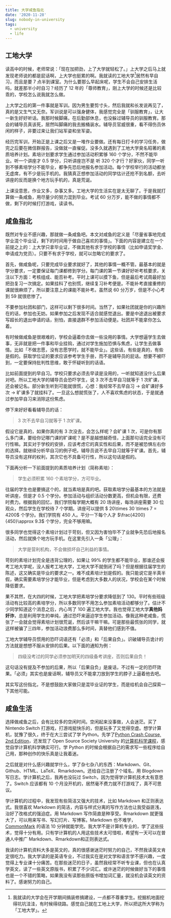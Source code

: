 ```yaml
---
title: 大学咸鱼指北
date: '2020-11-28'
slug: nobody-in-university
tags:
  - university
  - life
---
```


## 工地大学

读高中的时候，老师常说：「现在加把劲，上了大学就轻松了。」上大学之后马上就发现老师说的都是屁话啊，上大学也挺累的啊。我就读的工地大学[^工地大学]居然有早自习，而且是要 7 点半到课室。为什么要那么早起床呢，学生不会自己安排生活吗，就差那半小时自习？经历了 12 年的「尊师教育」，刚上大学的时候还是比较乖的，学校怎么说我就怎么做。

[^工地大学]: 我就读的大学会在开学期间搞装修搞建设，一点都不尊重学生。挖掘机地面挖得坑坑洼洼，有时候得绕路。感觉自己就在工地上大学，所以把这所大学称为「工地大学」。

上大学之后的第一件事就是军训。因为男生要剪寸头，然后我就和长发说再见了，真的是又生气又无奈。军训说是可以强身健体，我感觉完全是「驯服教育」，让大一新生好好听话。我那时候脚痛，在后勤部休息，也没躲过辅导员的驯服教育。那会的辅导员真该死，居然叫脚痛的我去搬桶装水。辅导员官威很重，看不得伤员休闲的样子，非要过来让我们站军姿和坐军姿。

经历完军训，开始正是上课之后又是一堆作业要做。还有每日打卡的学习任务，做完之后要在微信群报告，没做就一直催促。没多久就遇到了工地大学臭名昭著的素质培养计划。素培计划要求学生通过参加活动积累够 160 个学分，不然不能毕业。听一个讲座才 0.5 学分，只听讲座岂不是 听 320 个才行？好家伙，同学一听到不够素培学分不能毕业，都争先恐后地报名参加活动。每个学校举行的活动都坐无虚席，有不少是玩手机的。我猜真正想参加活动的同学估计还抢不到名额，去听讲座的反而是换个地方玩手机的，真是荒诞。

上课没意思，作业又多，杂事又多。工地大学的生活实在是太无聊了。于是我就打算做一条咸鱼，用尽量少的努力混到毕业。考试 60 分万岁，能不做的事情都不做，剩下的时候打打游戏，读读书。

## 咸鱼指北

既然对专业不感兴趣，那就做一条咸鱼吧。本文对咸鱼的定义是「尽量省事地完成学业混个毕业证，剩下的时间用于做自己喜欢的事情」。下面的内容是建立在一个前提之上的：上大学只拿毕业证，不做其他有求于学校的事情（比如申请奖学金、申请成为党员）。只要不有求于学校，就可以忽略它的要求了。

首先，做咸鱼呢，只要完成毕业要求就好了，其他的事情一概不管。最基本的就是学分要求，一定要保证每门课都修到学分。每门课的第一节课好好听考核要求，关注以下方面：考核组成、能否补考。平时上课可以摸下鱼，但是最后考试周最好加把劲复习一次搞定。如果挂科了也别慌，继续复习补考便是。不能补考直接重修的课就很麻烦了，所以要注意上的课能不能补考。虽然说 60 分万岁，但是不小心考到 59 就很悲惨了。

不要参加社团和部门，这样可以剩下很多时间。当然了，如果社团就是你的兴趣所在的话，参加也无妨。如果参加之后发现不适合就感觉退出。要是中途退出被要求写超长的退出申请的话，别怕，直接退群不参加活动便是。社团并不能拿你怎么着。

有时候做咸鱼是很艰难的，学校会逼着你去做一些没用的事情。大学想逼学生去做事，无非就是把一件事和毕业挂钩，通过对学生施加恐惧与焦虑，让学生去做事情。比如「不做志愿，没有志愿学时，就不能毕业」。这些话，有些是真的，有些是假的。获取学位证的要求应该参考学生手册，而不是辅导员的屁话。想要不被吓到，一定要保持批判性思维，敢于怀疑听到的话语。

比如前面提到的早自习。学校只要求必须去早读是没用的，一听就知道没什么后果对吧。所以工地大学的辅导员会恐吓学生，说 3 次不去早自习就等于 1 次旷课，还会被记名。部分新生听到可能就很慌，心想：我经常不去早自习 -> 会旷课好多次 -> 旷课多了就挂科了。一旦这么想就慌张了，人不喜欢焦虑的状态，于是就通过参加早自习来消除这份焦虑。

停下来好好看看辅导员的话：

> 3 次不去早自习就等于 1 次旷课。

假设它是真的，如果你真的有 3 次没去，会怎么样呢？会旷课 1 次，可是你有那么多门课，要给你记哪门课的旷课呢？是不是越想越奇怪，上面那句话完全没有可行性嘛。其实对于学校的安排，应该考虑它的真实性和后果，而不是被恐惧左右你的选择。就继续分析早自习的例子吧，辅导员说不去早自习就等于旷课。首先，辅导员没有这样的权利，其次它也不具备可行性，所以这句话是假的。

下面再分析一下前面提到的素质培养计划（简称素培）：

> 学生必须积累 160 个素培学分，方可毕业。

往届的学生也是要搞这个的，就当素培是真的吧。获取素培学分最基本的方法就是听讲座，但是才 0.5 个学分。参加活动与组织活动分数更高，但机会有限，还费时费力。根据我的回忆，我们学院每学期大概有 20 场讲座，每场讲座需要 30 位观众，然后学生在学校待 7 个学期。讲座可以提供 $ 20\times 30 \times 7 = 4200$ 个学分。我们学院有 450 人。平分一下每个人才 $\frac{4200}{450}\approx 9.3$ 个学分，完全不够用嘛。

很多同学也觉得这个素培计划过于苛刻，但又因为害怕毕不了业就争先恐后地报名活动，然后就换个地方玩手机。在这里先引入一条「公理」：

> 大学是营利机构，不会做损坏自己利益的事情。

苛刻的素培计划完全是违背公理的，如果让 99% 的学生都不能毕业，那谁还会报考工地大学呢，没人报考工地大学，工地大学不就倒闭了吗？但是根据往届学生的陈述，这又确实是毕业的要求之一。难不成素培计划是假的。我只能说它是半真半假，确实需要素培学分才能毕业，但是考虑到大多数人的状况，学校会在某个时候降低要求。

果不其然，在大四的时候，工地大学把素培学分要求降低到了 130。平时有些班级活动有比较高的素培学分，所以多数同学不用怎么参加素培活动都够分了。估计不少同学知道这个消息之后，内心骂了 100 遍工地大学。我也觉得工地大学**真他妈奸诈**，总是利用学生的单纯，通过恐吓来逼迫学生参加活动。像我这种老咸鱼，慌张了一会就会觉得素培计划很荒诞，然后该干嘛干嘛。可是那些最慌张的同学，就这样被骗了三四年，参加活动浪费那么多时间，真替他们感到不值。

工地大学辅导员惯用的恐吓词语还有「必须」和「后果自负」。识破辅导员诡计的方法就是想想不服从安排的后果。以下面的通知为例：

> 四级没考过的同学必须参加明天的四级备考讲座，否则后果自负！

这句话没有提及不参加的后果，所以「后果自负」是废话，不过有一定的恐吓效果。「必须」其实也是废话啊，辅导员又不能拿刀放到学生的脖子上逼着他去吧。

其实写这份指北，不是想鼓励大家做只是混毕业证的学生，而是给机会自己探索一下其他可能。

## 咸鱼生活

选择做咸鱼之后，会有比较多的空闲时间。空闲起来没事做，人会迷茫。买了 Nintendo Switch 打游戏，打游戏挺快乐的，但是玩多了又觉得空虚。想学计算机，犹豫了很久，终于在大三尝试了学 Python。先学了[Python Crash Course, 2nd Edition](https://www.goodreads.com/book/show/55765532-python-crash-course-2nd-edition)，还发现了 Open Source Society University 的[计算机科学课程](https://github.com/ossu/computer-science)，感觉自学计算机科学确实可行。学 Python 的时候会根据自己的需求写一些程序给自己用，那种创作的快乐真是让我着迷。

之后就是对什么感兴趣就学什么，学了杂七杂八的东西：Markdown、Git、Github、HTML、LaTeX、Rmarkdown。还给自己注册了个域名，用 Blogdown 写日志。学计算机之后，我再也没玩过 Switch，因为觉得学计算机技术太有意思了。Switch 应该都有 10 个月没开机的，居然毫不费力就不打游戏了，真不可思议。

学计算机的过程中，我发现有些简洁又强大的技术，比如 Markdown 和正则表达式。我很喜欢 Markdown 的简洁，内容与样式分离的写作方法也让我受益匪浅，治好了改格式的强迫症。用 Markdown 写作简直是种享受。Rmarkdown 就更强大了，可以用来写书、写幻灯片、写博客。Markdown 也不难学， [CommonMark](https://commonmark.org/) 的语法 10 分钟就能学完。我大学不是计算机专业的，学了这些技术，觉得十分有用。只有学计算机的人用这些技术太可惜啦，希望有一天可以在普通人中推广 Markdown、Rmarkdown和正则表达式。

我读的计算机资料大多是英文的，真的很感谢迷茫时努力的自己，不然我读英文肯定很吃力。我大学读的是英语专业，不过我实在是对文学和语言学不感兴趣，一度觉得上专业课十分痛苦。在那些迷茫的日子，虽然我经常不听专业课，但也在认真学英文，读了一些英文原版书，积累了不少词汇。或许迷茫的时候做好当下的事情也是一个不错的策略，如果我没有读那些原版书增加词汇量，就没机会读英文的资料了。感谢努力的自己。

